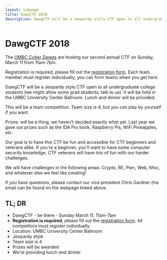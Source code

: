 ```yaml
---
layout: subpage
title: DawgCTF 2018
description: DawgCTF will be a Jeopardy style CTF open to all undergraduate college students. It will be held in the UMBC University Center Ballroom on Sunday, March 11 from 10am-5pm.
---
```


# DawgCTF 2018

The [UMBC Cyber Dawgs](http://umbccd.umbc.edu/) are hosting our second annual
CTF on Sunday, March 11 from 11am-7pm.

Registration is required, please fill out the [registration form](https://goo.gl/forms/g2oxUMeyKYlf2QVD3). Each team member must register individually, you can form teams when you get here.

DawgCTF will be a Jeopardy style CTF open to all undergraduate college students
(we might allow some grad students, talk to us). It will be held in the UMBC
University Center Ballroom. Lunch and dinner will be provided.

This will be a team competition. Team size is 4, but you can play by yourself if
you want.

Prizes: will be a thing, we haven't decided exactly what yet. Last year we gave
out prizes such as the IDA Pro book, Raspberry Pis, WiFi Pineapples, etc.

Our goal is to have this CTF be fun and accessible for CTF beginners and
veterans alike. If you're a beginner, you'll want to have some computer security
knowledge. CTF veterans will have lots of fun with our harder challenges.

We will have challenges in the following areas: Crypto, RE, Pwn, Web, Misc, and
whatever else we feel like creating!

If you have questions, please contact our vice president Chris Gardner (his
email can be found on the webpage linked above.

## TL; DR

* DawgCTF - be there - Sunday March 11, 11am-7pm
* **Registration is required**, please fill out the [registration form](https://goo.gl/forms/g2oxUMeyKYlf2QVD3). All competitors must register individually.
* Location: UMBC University Center Ballroom
* Jeopardy style
* Team size is 4
* Prizes will be awarded
* We're providing lunch and dinner
